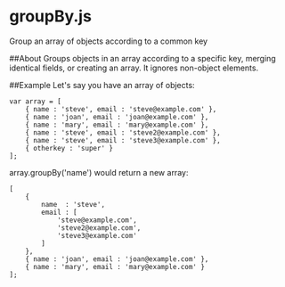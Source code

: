 groupBy.js
==========

Group an array of objects according to a common key

##About
Groups objects in an array according to a specific key,
merging identical fields, or creating an array.
It ignores non-object elements.

##Example
Let's say you have an array of objects:

	var array = [
		{ name : 'steve', email : 'steve@example.com' },
		{ name : 'joan', email : 'joan@example.com' },
		{ name : 'mary', email : 'mary@example.com' },
		{ name : 'steve', email : 'steve2@example.com' },
		{ name : 'steve', email : 'steve3@example.com' },
		{ otherkey : 'super' }
	];

array.groupBy('name') would return a new array:

	[
		{
			name  : 'steve', 
			email : [
				'steve@example.com', 
				'steve2@example.com', 
				'steve3@example.com'
			]
		},
		{ name : 'joan', email : 'joan@example.com' },
		{ name : 'mary', email : 'mary@example.com' }
	];
